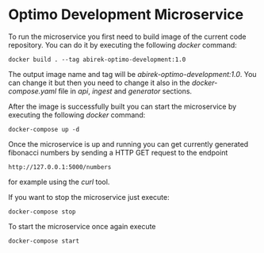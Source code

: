 # Optimo Development Microservice


To run the microservice you first need to build image of the current code repository.
You can do it by executing the following *docker* command:

`docker build . --tag abirek-optimo-development:1.0`

The output image name and tag will be *abirek-optimo-development:1.0*.
You can change it but then you need to change it also in the *docker-compose.yaml* file 
in *api*, *ingest* and *generator* sections.

After the image is successfully built you can start the microservice by executing
the following *docker* command:

`docker-compose up -d`

Once the microservice is up and running you can get currently generated fibonacci numbers
by sending a HTTP GET request to the endpoint 

`http://127.0.0.1:5000/numbers`

for example using the *curl* tool.

If you want to stop the microservice just execute:

`docker-compose stop`

To start the microservice once again execute

`docker-compose start`
